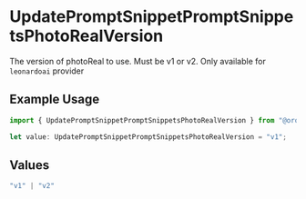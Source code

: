 # UpdatePromptSnippetPromptSnippetsPhotoRealVersion

The version of photoReal to use. Must be v1 or v2. Only available for `leonardoai` provider

## Example Usage

```typescript
import { UpdatePromptSnippetPromptSnippetsPhotoRealVersion } from "@orq-ai/node/models/operations";

let value: UpdatePromptSnippetPromptSnippetsPhotoRealVersion = "v1";
```

## Values

```typescript
"v1" | "v2"
```
